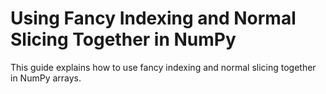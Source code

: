 # Using Fancy Indexing and Normal Slicing Together in NumPy

This guide explains how to use fancy indexing and normal slicing together in NumPy arrays.
